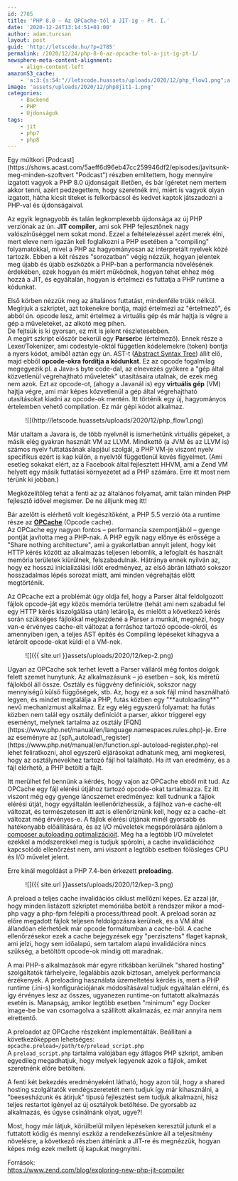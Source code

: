 ```yaml
---
id: 2785
title: 'PHP 8.0 – Az OPCache-től a JIT-ig – Pt. I.'
date: '2020-12-24T13:14:51+01:00'
author: adam.turcsan
layout: post
guid: 'http://letscode.hu/?p=2785'
permalink: /2020/12/24/php-8-0-az-opcache-tol-a-jit-ig-pt-1/
newsphere-meta-content-alignment:
    - align-content-left
amazonS3_cache:
    - 'a:3:{s:54:"//letscode.huassets/uploads/2020/12/php_flow1.png";a:1:{s:9:"timestamp";i:1702651418;}s:50:"//letscode.huassets/uploads/2020/12/kep-2.png";a:1:{s:9:"timestamp";i:1702651418;}s:50:"//letscode.huassets/uploads/2020/12/kep-3.png";a:1:{s:9:"timestamp";i:1702651418;}}'
image: 'assets/uploads/2020/12/php8jit1-1.png'
categories:
    - Backend
    - PHP
    - Újdonságok
tags:
    - jit
    - php7
    - php8
---
```


<div class="wp-block-group"><div class="wp-block-group__inner-container is-layout-flow wp-block-group-is-layout-flow"><div class="wp-block-group"><div class="wp-block-group__inner-container is-layout-flow wp-block-group-is-layout-flow">Egy múltkori [Podcast](https://shows.acast.com/5aeff6d96eb47cc259946df2/episodes/javitsunk-meg-minden-szoftvert "Podcast") részben említettem, hogy mennyire izgatott vagyok a PHP 8.0 újdonságait illetően, és bár ígéretet nem mertem akkor tenni, azért pedzegettem, hogy szeretnék írni, miért is vagyok olyan izgatott, hátha kicsit titeket is felkorbácsol és kedvet kaptok játszadozni a PHP-val és újdonságaival.

Az egyik legnagyobb és talán legkomplexebb újdonsága az új PHP verziónak az ún. **JIT compiler**, ami sok PHP fejlesztőnek nagy valószínűséggel nem sokat mond. Ezzel a feltételezéssel azért merek élni, mert eleve nem igazán kell foglalkozni a PHP esetében a "compiling" folyamatokkal, mivel a PHP az hagyományosan az interpretált nyelvek közé tartozik. Ebben a két részes "sorozatban" végig nézzük, hogyan jelentek meg újabb és újabb eszközök a PHP-ban a performancia növelésének érdekében, ezek hogyan és miért működnek, hogyan tehet ehhez még hozzá a JIT, és egyáltalán, hogyan is értelmezi és futtatja a PHP runtime a kódunkat.

Első körben nézzük meg az általános futtatást, mindenféle trükk nélkül. Megírjuk a szkriptet, azt tokenekre bontja, majd értelmezi az "értelmező", és abból ún. opcode lesz, amit értelmez a virtuális gép és már hajtja is végre a gép a műveleteket, az alkotó meg pihen.  
De fejtsük is ki gyorsan, ez mit is jelent részletesebben.  
A megírt szkript először bekerül egy **Parser**be (értelmező). Ennek része a Lexer/Tokenizer, ami codestyle-októl független kódelemekre (token) bontja a nyers kódot, amiből aztán egy ún. AST-t ([Abstract Syntax Tree](https://en.wikipedia.org/wiki/Abstract_syntax_tree "Abstract Syntax Tree")) állít elő, majd ebből **opcode-okra fordítja a kódunkat**. Ez az opcode fogalmilag megegyezik pl. a Java-s byte code-dal, az elnevezés gyökere a "gép által közvetlenül végrehajtható műveletek" utasításaira utalnak, de ezek még nem azok. Ezt az opcode-ot, (ahogy a Javanál is) egy **virtuális gép** (VM) hajtja végre, ami már képes közvetlenül a gép által végrehajtható utasításokat kiadni az opcode-ok mentén. Itt történik egy új, hagyományos értelemben vehető compilation. Ez már gépi kódot alkalmaz.

<figure class="wp-block-image">![](http://letscode.huassets/uploads/2020/12/php_flow1.png)</figure>Már utaltam a Javara is, de több nyelvnél is ismerhetünk virtuális gépeket, a másik elég gyakran használt VM az LLVM. Mindkettő (a JVM és az LLVM is) számos nyelv futtatásának alapjául szolgál, a PHP VM-je viszont nyelv specifikus ezért is kap külön, a nyelvtől függetlenül kevés figyelmet. (Ami esetleg sokakat elért, az a Facebook által fejlesztett HHVM, ami a Zend VM helyett egy másik futtatási környezetet ad a PHP számára. Erre itt most nem térünk ki jobban.)

Megközelítőleg tehát a fenti az az általános folyamat, amit talán minden PHP fejlesztő idővel megismer. De ne álljunk meg itt!

Bár azelőtt is elérhető volt kiegészítőként, a PHP 5.5 verzió óta a runtime része az [**OPCache**](https://www.php.net/manual/en/intro.opcache.php "OPCache") (Opcode cache).  
Az OPCache egy nagyon fontos – performancia szempontjából – gyenge pontját javította meg a PHP-nak. A PHP egyik nagy előnye és erőssége a "Share nothing architecture", ami a gyakorlatban annyit jelent, hogy két HTTP kérés között az alkalmazás teljesen lebomlik, a lefoglalt és használt memória területek kiürülnek, felszabadulnak. Hátránya ennek nyilván az, hogy ez hosszú inicializálási időt eredményez, az első ábrán látható sokszor hosszadalmas lépés sorozat miatt, ami minden végrehajtás előtt megtörténik.

Az OPcache ezt a problémát úgy oldja fel, hogy a Parser által feldolgozott fájlok opcode-ját egy közös memória területre (tehát ami nem szabadul fel egy HTTP kérés kiszolgálása után) letárolja, és mielőtt a következő kérés során szükséges fájlokkal megkezdené a Parser a munkát, megnézi, hogy van-e érvényes cache-elt változat a forráshoz tartozó opcode-okról, és amennyiben igen, a teljes AST építés és Compiling lépéseket kihagyva a letárolt opcode-okat küldi el a VM-nek.

<figure class="wp-block-image size-large">![]({{ site.url }}assets/uploads/2020/12/kep-2.png)</figure></div></div></div></div>Ugyan az OPCache sok terhet levett a Parser válláról még fontos dolgok felett szemet hunytunk. Az alkalmazásunk – jó esetben – sok, kis méretű fájlokból áll össze. Osztály és függvény definíciók, sokszor nagy mennyiségű külső függőségek, stb. Az, hogy ez a sok fájl mind használható legyen, és mindet megtalálja a PHP, futás közben egy "**autoloading**" nevű mechanizmust alkalmaz. Ez egy elég egyszerű folyamat: ha futás közben nem talál egy osztály definíciót a parser, akkor triggerel egy eseményt, melynek tartalma az osztály [FQN](https://www.php.net/manual/en/language.namespaces.rules.php)-je. Erre az eseményre az [spl\_autoload\_register](https://www.php.net/manual/en/function.spl-autoload-register.php)-rel lehet feliratkozni, ahol egyszerű eljárásokat adhatunk meg, ami megkeresi, hogy az osztálynevekhez tartozó fájl hol található. Ha itt van eredmény, és a fájl elérhető, a PHP betölti a fájlt.

Itt merülhet fel bennünk a kérdés, hogy vajon az OPCache ebből mit tud. Az OPCache egy fájl elérési útjához tartozó opcode-okat tartalmazza. Ez itt viszont még egy gyenge láncszemet eredményez: kell tudnunk a fájlok elérési útját, hogy egyáltalán leellenőrizhessük, a fájlhoz van-e cache-elt változat, és természetesen itt azt is ellenőriznünk kell, hogy ez a cache-elt változat még érvényes-e. A fájlok elérési útjának minél gyorsabb és hatékonyabb előállítására, és az I/O műveletek megspórolására ajánlom a [composer autoloading optimalizációit](https://getcomposer.org/doc/articles/autoloader-optimization.md). Még ha a legtöbb I/O műveletet ezekkel a módszerekkel meg is tudjuk spórolni, a cache invalidációhoz kapcsolódó ellenőrzést nem, ami viszont a legtöbb esetben fölösleges CPU és I/O művelet jelent.

Erre kínál megoldást a PHP 7.4-ben érkezett **preloading**.

<figure class="wp-block-image size-large">![]({{ site.url }}assets/uploads/2020/12/kep-3.png)</figure>A preload a teljes cache invalidációs ciklust mellőzni képes. Ez azzal jár, hogy minden listázott szkriptet memóriába betölt a rendszer mikor a mod-php vagy a php-fpm felépíti a process/thread poolt. A preload során az előre megadott fájlok teljesen feldolgozásra kerülnek, és a VM által állandóan elérhetőek már opcode formátumban a cache-ből. A cache ellenőrzésekor ezek a cache bejegyzések egy "perzisztens" flaget kapnak, ami jelzi, hogy sem időalapú, sem tartalom alapú invalidációra nincs szükség, a betöltött opcode-ok mindig ott maradnak.

A mai PHP-s alkalmazások már egyre ritkábban kerülnek "shared hosting" szolgáltatók tárhelyeire, legalábbis azok biztosan, amelyek performancia érzékenyek. A preloading használata üzemeltetési kérdés is, mert a PHP runtime (.ini-s) konfigurációjának módosításával tudjuk egyáltalán elérni, és így érvényes lesz az összes, ugyanezen runtime-on futtatott alkalmazás esetén is. Manapság, amikor legtöbb esetben "minimum" egy Docker image-be be van csomagolva a szállított alkalmazás, ez már annyira nem elrettentő.

A preloadot az OPCache részeként implementálták. Beállítani a következőképpen lehetséges:  
`opcache.preload=/path/to/preload_script.php`  
A `preload_script.php` tartalma valójában egy átlagos PHP szkript, amiben egyedileg megadhatjuk, hogy melyek legyenek azok a fájlok, amiket szeretnénk előre betölteni.

A fenti két bekezdés eredményeként látható, hogy azon túl, hogy a shared hosting szolgáltatók vendégszeretetét nem tudjuk így már kihasználni, a "beesesházunk és átírjuk" típusú fejlesztést sem tudjuk alkalmazni, hisz teljes restartot igényel az új osztályok betöltése. De gyorsabb az alkalmazás, és úgyse csinálnánk olyat, ugye?!

Most, hogy már látjuk, körülbelül milyen lépéseken keresztül jutunk el a futtatott kódig és mennyi eszköz a rendelkezésünkre áll a teljesítmény növelésre, a következő részben áttérünk a JIT-re és megnézzük, hogyan képes még ezek mellett új kapukat megnyitni.

Források:  
<https://www.zend.com/blog/exploring-new-php-jit-compiler>